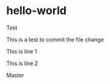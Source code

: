 # hello-world
Test

This is a test to commit the file change

This is line 1



This is line 2


Master